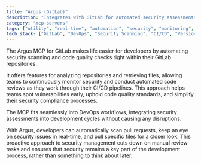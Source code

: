 ```yaml
---
title: "Argus (GitLab)"
description: "Integrates with GitLab for automated security assessments, code reviews, and DevOps workflows through repository analysis and file retrieval."
category: "mcp-servers"
tags: ["utility", "real-time", "automation", "security", "monitoring", "DevOps", "code quality", "vulnerability management"]
tech_stack: ["GitLab", "DevOps", "Security Scanning", "CI/CD", "Version Control", "repository analysis", "file retrieval"]
---
```


The Argus MCP for GitLab makes life easier for developers by automating security scanning and code quality checks right within their GitLab repositories. 

It offers features for analyzing repositories and retrieving files, allowing teams to continuously monitor security and conduct automated code reviews as they work through their CI/CD pipelines. This approach helps teams spot vulnerabilities early, uphold code quality standards, and simplify their security compliance processes.

The MCP fits seamlessly into DevOps workflows, integrating security assessments into development cycles without causing any disruptions. 

With Argus, developers can automatically scan pull requests, keep an eye on security issues in real-time, and pull specific files for a closer look. This proactive approach to security management cuts down on manual review tasks and ensures that security remains a key part of the development process, rather than something to think about later.
